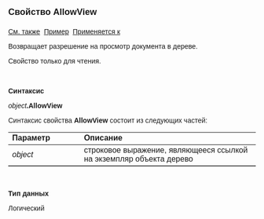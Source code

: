 <html>
<head>
<title>Дерево\AllowView</title>
</head>

<body>

<p><strong><font size="4" face="Arial">Свойство AllowView<br>
<br>
</font></strong><font face="Arial"><a href="../Astree.html">См. также</a>&nbsp;
<a href="../../Examples/E_AsTree.html">Пример</a>&nbsp; <a href="../Astree.html">
Применяется к</a></font></p>

<p><font face="Arial">Возвращает разрешение на просмотр документа в 
дереве.</font></p>

<p><font face="Arial">Свойство только для чтения.</font></p>

<p class="label">&nbsp;</p>

<p class="label"><font face="Arial"><b>Синтаксис</b></font></p>

<p><font face="Arial"><em>object</em><strong>.AllowView</strong></font></p>

<p><font face="Arial">Синтаксис свойства <strong>AllowView</strong>
состоит из следующих частей:</font></p>

<table border="1" cellPadding="5" cols="2" frame="below" rules="rows">
<TBODY>
  <tr vAlign="top">
    <td class="label" width="29%"><font face="Arial"><b>Параметр</b></font></td>
    <td class="label" width="71%"><font face="Arial"><strong>Описание</strong></font></td>
  </tr>
  <tr>
    <td width="29%"><font face="Arial"><em>object</em></font></td>
    <td width="71%"><font face="Arial">строковое выражение, являющееся 
	ссылкой на экземпляр объекта дерево</font></td>
  </tr>
</TBODY>
</table>

<p class="label">&nbsp;</p>

<p class="label"><font face="Arial"><b>Тип данных</b></font></p>

<p><font face="Arial">Логический</font></p>
</body>
</html>
